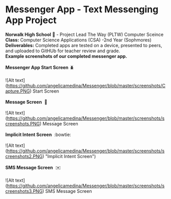 # Messenger App - Text Messenging App Project<br>
<b>Norwalk High School</b> :school: - Project Lead The Way (PLTW) Computer Sceince</b><br>
<b>Class:</b> Computer Science Applications (CSA) -2nd Year (Sophmores) <br>
<b>Deliverables:</b> Completed apps are tested on a device, presented to peers, and uploaded to GitHUb for teacher review and grade.
<br>
<b>Example screenshots of our completed messenger app.</b><br><br>
<b>Messenger App Start Screen</b>&nbsp;:beetle:<br><br>
![Alt text] (https://github.com/angelicamedina/Messenger/blob/master/screenshots/Capture.PNG)
Start Screen
<br><br>
<b>Message Screen</b>&nbsp;&nbsp;:pencil:<br><br>
![Alt text] (https://github.com/angelicamedina/Messenger/blob/master/screenshots/screenshots.PNG)
Message Screen
<br><br>
<b>Implicit Intent Screen</b>&nbsp;&nbsp;:bowtie:<br><br>
![Alt text] (https://github.com/angelicamedina/Messenger/blob/master/screenshots/screenshots2.PNG)
"Implicit Intent Screen")
<br><br>
<b>SMS Message Screen</b>&nbsp;&nbsp;:envelope:<br><br>
![Alt text] (https://github.com/angelicamedina/Messenger/blob/master/screenshots/screenshots3.PNG)
SMS Message Screen
